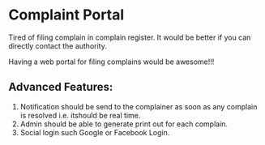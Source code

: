 # Complaint Portal

Tired of filing complain in complain register. It would be better if you can directly contact
the authority.

Having a web portal for filing complains would be awesome!!!


## Advanced Features:
1. Notification should be send to the complainer as soon as any complain is resolved i.e. itshould be real time.
2. Admin should be able to generate print out for each complain.
3. Social login such Google or Facebook Login.

